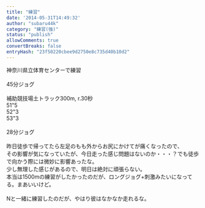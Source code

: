 ```yaml
---
title: "練習"
date: '2014-05-31T14:49:32'
author: "subaru44k"
category: "練習(強)"
status: "publish"
allowComments: true
convertBreaks: false
entryHash: "23f50220cbee9d2750e8c735d40b10d2"
---
```

神奈川県立体育センターで練習<br>
<br>
45分ジョグ<br>
<br>
補助競技場土トラック300m, r.30秒<br>
51"5<br>
52"3<br>
53"3<br>
<br>
28分ジョグ<br>
<br>
昨日徒歩で帰ってたら左足のもも外からお尻にかけてが痛くなったので、<br>
その影響が気になっていたが、今日走った感じ問題はないのか・・・？でも徒歩で向かう際には微妙に影響あったな。<br>
少し無理した感じがあるので、明日は絶対に頑張らない。<br>
本当は1500mの練習がしたかったのだが、ロングジョグ+刺激みたいになってる。まあいいけど。<br>
<br>
Nと一緒に練習したのだが、やはり彼はなかなか走れるな。
